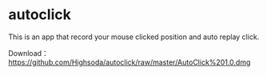 # autoclick
This is an app that record your mouse clicked position and auto replay click.

Download：https://github.com/Highsoda/autoclick/raw/master/AutoClick%201.0.dmg
